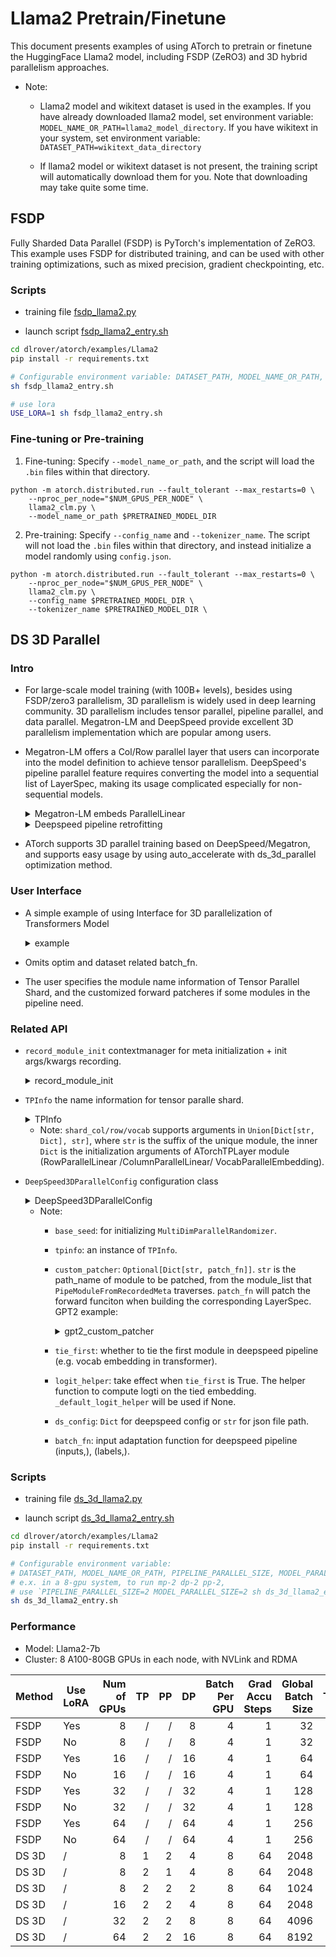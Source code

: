# Llama2 Pretrain/Finetune

This document presents examples of using ATorch to pretrain or finetune the HuggingFace Llama2 model, including FSDP (ZeRO3) and 3D hybrid parallelism approaches.

- Note: 
    - Llama2 model and wikitext dataset is used in the examples. If you have already downloaded llama2 model, set environment variable: `MODEL_NAME_OR_PATH=llama2_model_directory`. If you have wikitext in your system, set environment variable: `DATASET_PATH=wikitext_data_directory`

    - If llama2 model or wikitext dataset is not present, the training script will automatically download them for you. Note that downloading may take quite some time.

## FSDP

Fully Sharded Data Parallel (FSDP) is PyTorch's implementation of ZeRO3. This example uses FSDP for distributed training, and can be used with other training optimizations, such as mixed precision, gradient checkpointing, etc.

### Scripts

- training file [fsdp_llama2.py](fsdp_llama2.py)

- launch script [fsdp_llama2_entry.sh](fsdp_llama2_entry.sh)

```bash
cd dlrover/atorch/examples/Llama2
pip install -r requirements.txt

# Configurable environment variable: DATASET_PATH, MODEL_NAME_OR_PATH, PER_DEVICE_TRAIN_BATCH_SIZE, etc.
sh fsdp_llama2_entry.sh

# use lora
USE_LORA=1 sh fsdp_llama2_entry.sh
```

### Fine-tuning or Pre-training
1. Fine-tuning:
Specify `--model_name_or_path`, and the script will load the `.bin` files within that directory.
```shell
python -m atorch.distributed.run --fault_tolerant --max_restarts=0 \
    --nproc_per_node="$NUM_GPUS_PER_NODE" \
    llama2_clm.py \
    --model_name_or_path $PRETRAINED_MODEL_DIR 
```
2. Pre-training: 
Specify `--config_name` and `--tokenizer_name`. The script will not load the `.bin` files within that directory, and instead initialize a model randomly using `config.json`.
```shell
python -m atorch.distributed.run --fault_tolerant --max_restarts=0 \
    --nproc_per_node="$NUM_GPUS_PER_NODE" \
    llama2_clm.py \
    --config_name $PRETRAINED_MODEL_DIR \
    --tokenizer_name $PRETRAINED_MODEL_DIR \
```

## DS 3D Parallel
### Intro
- For large-scale model training (with 100B+ levels), besides using FSDP/zero3 parallelism, 3D parallelism is widely used in deep learning community. 3D parallelism includes tensor parallel, pipeline parallel, and data parallel. Megatron-LM and DeepSpeed provide excellent 3D parallelism implementation which are popular among users.
- Megatron-LM offers a Col/Row parallel layer that users can incorporate into the model definition to achieve tensor parallelism. DeepSpeed's pipeline parallel feature requires converting the model into a sequential list of LayerSpec, making its usage complicated especially for non-sequential models.

    <details>
    <summary>Megatron-LM embeds ParallelLinear</summary>

    ```python
    class ParallelAttention(MegatronModule):
        def __init__(self, ...):
            ...
            self.query_key_value = mpu.ColumnParallelLinear(
                args.hidden_size,
                3 * projection_size,
                gather_output=False,
                init_method=init_method)
            ...
            self.dense = mpu.RowParallelLinear(
                projection_size,
                args.hidden_size,
                input_is_parallel=True,
                init_method=output_layer_init_method,
                skip_bias_add=True)
            ...
    ```

    </details>



    <details>
    <summary>Deepspeed pipeline retrofitting</summary>


    ```python
    def model_provider(pre_process=True, post_process=True):
        ...
        if args.deepspeed and not args.no_pipeline_parallel:
            model = GPTModelPipe(
                num_tokentypes=0,
                parallel_output=True
            )
        else:
            model = GPTModel(
                num_tokentypes=0,
                parallel_output=True,
                pre_process=pre_process,
                post_process=post_process
            )

    class GPTModelPipe(PipelineModule,MegatronModule):
        def __init__(self, ...):
            ...
            # Embedding layer
            self.specs.append(TiedLayerSpec('embed',
                                            EmbeddingPipe,
                                            args.hidden_size,
                                            args.padded_vocab_size,
                                            args.max_position_embeddings,
                                            args.hidden_dropout,
                                            init_method=init_method,
                                            num_tokentypes=num_tokentypes,
                                            tied_weight_attr='word_embeddings_weight'))

            for layer_idx in range(args.num_layers):
                self.specs.append(
                    LayerSpec(ParallelTransformerLayerPipe,
                        init_method=init_method,
                        output_layer_init_method=scaled_init_method_normal(args.init_method_std,
                                                                        args.num_layers),
                        layer_number=layer_idx,
                        self_attn_mask_type=AttnMaskType.causal))
                        
            def _logits_helper(embedding, lm_output):
                """A wrapper to massage inputs/outputs from pipeline. """
                return parallel_lm_logits(
                    lm_output,
                    embedding.word_embeddings_weight,
                    self.parallel_output)

            self.specs.append(
                TiedLayerSpec('embed',
                            EmbeddingPipe,
                            args.hidden_size,
                            args.padded_vocab_size,
                            args.max_position_embeddings,
                            args.hidden_dropout,
                            init_method=init_method,
                            num_tokentypes=num_tokentypes,
                            forward_fn=_logits_helper,
                            tied_weight_attr='word_embeddings_weight')
            )
    ```

    </details>



- ATorch supports 3D parallel training based on DeepSpeed/Megatron, and supports easy usage by using auto_accelerate with ds_3d_parallel optimization method.

### User Interface
- A simple example of using Interface for 3D parallelization of Transformers Model

    <details>
    <summary>example</summary>


    ```python
    from transformers.xxx import XXXConfig, XXXModel

    from atorch.auto.opt_lib.ds_3d_parallel_optimization import DeepSpeed3DParallelConfig
    from atorch.utils.meta_model_utils import record_module_init

    # init distributed environment and create 3d parallel groups
    atorch.init_distributed("nccl")

    # meta model for ds 3d parallel
    with record_module_init():
        meta_model = XXXModel(XXXConfig(...))

    # tensor parallel info and pipeline forward patcher
    ds_3d_parallel_cfg = DeepSpeed3DParallelConfig(
            tpinfo=get_xxx_tpinfo(),
            custom_patcher=get_xxx_custom_patcher(),
        )
    strategy = [
        ("parallel_mode", ([("tensor", tensor_size), ("data", data_size), ("pipeline", pipeline_size)], None)),
        ("deepspeed_3d_parallel", ds_3d_parallel_cfg),
    ]

    # auto_accelerate
    status, result, best_strategy = auto_accelerate(
            meta_model,
            loss_func=my_loss_func,
            load_strategy=strategy,
            ignore_dryrun_on_load_strategy=True,
        )

    # DeepSpeed PipelineEngine model
    model = result.model
    ```
    </details>


- Omits optim and dataset related batch_fn.
- The user specifies the module name information of Tensor Parallel Shard, and the customized forward patcheres if some modules in the pipeline need.

### Related API

- `record_module_init` contextmanager for meta initialization + init args/kwargs recording.

    <details>
    <summary>record_module_init</summary>

    ```python
    # atorch/utils/meta_model_utils.py
    @contextmanager
    def record_module_init():
        """
        Record modules' init args and kwargs while meta constructing model. Since we don't
        save or offload the initial weight, we should reset_paramters or (hf)_init_weights
        after building the real modules with the recorded args/kwargs.
        This contextmanager was originally designed for building deepspeed PipelineModule from
        native torch model implementation.
        """

        def init_record_helper(f):
            @functools.wraps(f)
            def wrapper(module: torch.nn.Module, *args, **kwargs):
                f(module, *args, **kwargs)
                # record args/kwargs after original init, in case parent cls init covers them
                # in mistake; it must be satisfied that args/kwargs not changed in init
                module._init_args = args
                module._init_kwargs = kwargs
                # torch.device('meta') contextmanager may not handle nn.Parameter(...),
                # .to('meta') manually to force everything in meta
                module.to("meta")

            return wrapper

        def _enable_class(cls):
            cls._old_init = cls.__init__
            cls.__init__ = init_record_helper(cls.__init__)

        def _disable_class(cls):
            cls.__init__ = cls._old_init
            delattr(cls, "_old_init")

        def _init_subclass(cls, **kwargs):
            cls.__init__ = init_record_helper(cls.__init__)

        def substitute_init_recursively(cls, func, visited):
            for subcls in cls.__subclasses__():
                substitute_init_recursively(subcls, func, visited)
                if subcls not in visited:
                    func(subcls)
                    visited.add(subcls)

        try:
            substitute_init_recursively(torch.nn.modules.module.Module, _enable_class, set())
            torch.nn.modules.module.Module._old_init_subclass = torch.nn.modules.module.Module.__init_subclass__
            torch.nn.modules.module.Module.__init_subclass__ = classmethod(_init_subclass)
            # torch meta init
            torch.device("meta").__enter__()
            yield
        finally:
            substitute_init_recursively(torch.nn.modules.module.Module, _disable_class, set())
            torch.nn.modules.module.Module.__init_subclass__ = torch.nn.modules.module.Module._old_init_subclass
            delattr(torch.nn.modules.module.Module, "_old_init_subclass")
            torch.device("meta").__exit__()
    ```

    </details>

- `TPInfo` the name information for tensor paralle shard.

    <details>
    <summary>TPInfo</summary>

    ```python
    # atorch/utils/manual_tp_utils.py
    class TPInfo:
        """
        Manual tensor parallel information class.

        Example:
            >>> gpt2_tpinfo = TPInfo()
            >>> gpt2_tpinfo.shard_col({"attn.c_attn": {"stride": 3}}, "mlp.c_fc")
            >>> gpt2_tpinfo.shard_row("attn.c_proj", "mlp.c_proj")
            >>> gpt2_tpinfo.shard_vocab("wte")
            >>> gpt2_tpinfo.replic_drop("resid_dropout", "mlp.dropout", "drop")
            >>> gpt2_tpinfo.parallel_drop("attn_dropout")
            >>> gpt2_tpinfo.shrink({".attn": {"embed_dim", "split_size", "num_heads"}})
            >>> tp_manual_shard_custom_fn(meta_gpt2, gpt2_tpinfo)
        """
        ...
    ```

    </details>

  - Note: `shard_col/row/vocab` supports arguments in `Union[Dict[str, Dict], str]`, where `str` is the suffix of the unique module, the inner `Dict` is the initialization arguments of ATorchTPLayer module (RowParallelLinear /ColumnParallelLinear/ VocabParallelEmbedding).

- `DeepSpeed3DParallelConfig` configuration class

    <details>
    <summary>DeepSpeed3DParallelConfig</summary>

    ```python
    # atorch/auto/opt_lib/ds_3d_parallel_optimization.py
    class DeepSpeed3DParallelConfig:
        def __init__(
            self,
            base_seed=1234,
            tpinfo=None,
            custom_patcher=None,
            tie_first=True,
            logit_helper=None,
            ds_config=None,
            batch_fn=None,
        ):
            self.base_seed = base_seed

            # TPinfo
            self.tpinfo = tpinfo if tpinfo is not None else TPInfo()

            # PipeModuleFromRecordedMeta
            self.custom_patcher = custom_patcher if custom_patcher is not None else dict()
            self.tie_first = tie_first
            # logit helper
            if self.tpinfo.is_vocab_parallelled:
                if logit_helper is None:
                    self.logit_helper = vocab_parallel_logit_helper
                else:
                    logger.warning("Tensor parallel is using VocabParallelEmb, make sure lm_output copied to group")
            else:
                self.logit_helper = logit_helper

            # DeepSpeed config
            self.ds_config = ds_config  # dict() or path

            self.batch_fn = batch_fn if batch_fn is not None else lambda x: x
    ```

    </details>

   - Note: 
      - `base_seed`: for initializing `MultiDimParallelRandomizer`.
      - `tpinfo`: an instance of `TPInfo`.
      - `custom_patcher`: `Optional[Dict[str, patch_fn]]`. `str` is the path_name of module to be patched, from the module_list that `PipeModuleFromRecordedMeta` traverses. `patch_fn` will patch the forward funciton when building the corresponding LayerSpec. GPT2 example:

        <details>
        <summary>gpt2_custom_patcher</summary>

        ```python
        def gpt2_custom_patcher(cfg):
            def wpe_patcher(fw, self):
                @functools.wraps(fw)
                def fw_wrapper(input):
                    assert (
                        isinstance(input, tuple) and len(input) == 3
                    ), "input should be (hidden_states, position_ids, attention_mask)"
                    hidden_states, position_ids, attention_mask = input
                    position_embeddings = fw(position_ids)
                    hidden_states = hidden_states + position_embeddings
                    return hidden_states, attention_mask

                return fw_wrapper

            def h_patcher(fw, self):
                @functools.wraps(fw)
                def fw_wrapper(input):
                    assert isinstance(input, tuple) and len(input) == 2, "input should be (hidden_states, attention_mask)"
                    hidden_states, attention_mask = input
                    ori_attn_mask = attention_mask
                    attention_mask = attention_mask[:, None, None, :]
                    attention_mask = attention_mask.to(hidden_states.dtype)  # fp16 compatibility
                    attention_mask = (1.0 - attention_mask) * torch.finfo(hidden_states.dtype).min
                    outputs = fw(hidden_states, attention_mask=attention_mask)
                    hidden_states = outputs[0]
                    return hidden_states, ori_attn_mask

                return fw_wrapper

            gpt2_custom_forward_patchers = {"wpe": wpe_patcher}
            gpt2_custom_forward_patchers.update({f"h.{i}": h_patcher for i in range(cfg.n_layer)})
            return gpt2_custom_forward_patchers

            # Note: DeepSpeed needs to require_grad the float tensor passed in the middle, GPT2 h patcher converts the mask, and then returns the original int tensor mask in output.
        ```

        </details>

        

      - `tie_first`: whether to tie the first module in deepspeed pipeline (e.g. vocab embedding in transformer). 
      - `logit_helper`: take effect when `tie_first` is True. The helper function to compute logti on the tied embedding. `_default_logit_helper` will be used if None.
      - `ds_config`: `Dict` for deepspeed config or `str` for json file path. 
      - `batch_fn`:  input adaptation function for deepspeed pipeline (inputs,), (labels,). 

### Scripts

- training file [ds_3d_llama2.py](ds_3d_llama2.py)

- launch script [ds_3d_llama2_entry.sh](ds_3d_llama2_entry.sh)

```bash
cd dlrover/atorch/examples/Llama2
pip install -r requirements.txt

# Configurable environment variable: 
# DATASET_PATH, MODEL_NAME_OR_PATH, PIPELINE_PARALLEL_SIZE, MODEL_PARALLEL_SIZE, etc.
# e.x. in a 8-gpu system, to run mp-2 dp-2 pp-2, 
# use `PIPELINE_PARALLEL_SIZE=2 MODEL_PARALLEL_SIZE=2 sh ds_3d_llama2_entry.sh`
sh ds_3d_llama2_entry.sh
```

### Performance
- Model: Llama2-7b
- Cluster: 8 A100-80GB GPUs in each node, with NVLink and RDMA

| Method | Use LoRA | Num of GPUs | TP | PP | DP | Batch Per GPU | Grad Accu Steps | Global Batch Size | TFLOPs | Mem Max allocated(MB) |
|--------|----------|------------:|---:|---:|---:|--------------:|----------------:|------------------:|-------:|-----------------------|
|   FSDP | Yes      |           8 | /  | /  |  8 |             4 |               1 |                32 |        |                       |
| FSDP   | No       |           8 | /  | /  |  8 |             4 |               1 |                32 |        |                       |
|   FSDP | Yes      |          16 | /  | /  | 16 |             4 |               1 |                64 |        |                       |
| FSDP   | No       |          16 | /  | /  | 16 |             4 |               1 |                64 |        |                       |
|   FSDP | Yes      |          32 | /  | /  | 32 |             4 |               1 |               128 |        |                       |
| FSDP   | No       |          32 | /  | /  | 32 |             4 |               1 |               128 |        |                       |
|   FSDP | Yes      |          64 | /  | /  | 64 |             4 |               1 |               256 |        |                       |
| FSDP   | No       |          64 | /  | /  | 64 |             4 |               1 |               256 |        |                       |
| DS 3D  | /        |           8 |  1 |  2 |  4 |             8 |              64 |              2048 |        |                       |
| DS 3D  | /        |           8 |  2 |  1 |  4 |             8 |              64 |              2048 |        |                       |
| DS 3D  | /        |           8 |  2 |  2 |  2 |             8 |              64 |              1024 |        |                       |
| DS 3D  | /        |          16 |  2 |  2 |  4 |             8 |              64 |              2048 |        |                       |
| DS 3D  | /        |          32 |  2 |  2 |  8 |             8 |              64 |              4096 |        |                       |
| DS 3D  | /        |          64 |  2 |  2 | 16 |             8 |              64 |              8192 |        |                       |